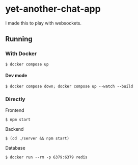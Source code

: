 # yet-another-chat-app

I made this to play with websockets.

## Running

### With Docker

`$ docker compose up`

#### Dev mode

`$ docker compose down; docker compose up --watch --build`

### Directly

Frontend

`$ npm start`

Backend

`$ (cd ./server && npm start)`

Database

`$ docker run --rm -p 6379:6379 redis`
